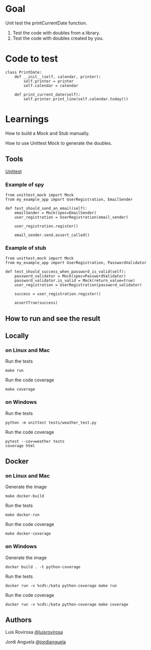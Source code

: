 # Goal
Unit test the printCurrentDate function.

1. Test the code with doubles from a library.
2. Test the code with doubles created by you.
# Code to test
    class PrintDate:
        def __init__(self, calendar, printer):
            self.printer = printer
            self.calendar = calendar
    
        def print_current_date(self):
            self.printer.print_line(self.calendar.today())

# Learnings
How to build a Mock and Stub manually.

How to use Unittest Mock to generate the doubles.

## Tools
[Unittest](https://docs.python.org/3/library/unittest.mock.html)
### Example of spy

    from unittest.mock import Mock
    from my_example_app import UserRegistration, EmailSender

    def test_should_send_an_email(self):
        emailSender = Mock(spec=EmailSender)
        user_registration = UserRegistration(email_sender)
    
        user_registration.register()
    
        email_sender.send.assert_called()

	
### Example of stub
    
    from unittest.mock import Mock
    from my_example_app import UserRegistration, PasswordValidator

    def test_should_success_when_password_is_valid(self):
        password_validator = Mock(spec=PasswordValidator)
        password_validator.is_valid = Mock(return_value=true)
        user_registration = UserRegistration(password_validator)

        success = user_registration.register()

        assertTrue(success)

## How to run and see the result
## Locally
### on Linux and Mac
Run the tests

    make run

Run the code coverage

    make coverage
    
### on Windows
Run the tests
    
    python -m unittest tests/weather_test.py
    
Run the code coverage

    pytest --cov=weather tests
	coverage html
	
## Docker

### on Linux and Mac
Generate the image

    make docker-build

Run the tests
    
    make docker-run

Run the code coverage
    
    make docker-coverage

### on Windows
Generate the image

    docker build . -t python-coverage

Run the tests
    
    docker run -v %cd%:/kata python-coverage make run

Run the code coverage

    docker run -v %cd%:/kata python-coverage make coverage


## Authors
Luis Rovirosa [@luisrovirosa](https://www.twitter.com/luisrovirosa)

Jordi Anguela [@jordianguela](https://www.twitter.com/jordianguela)
